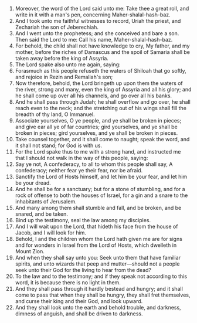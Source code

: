 1. Moreover, the word of the Lord said unto me: Take thee a great roll, and write in it with a man's pen, concerning Maher-shalal-hash-baz.
2. And I took unto me faithful witnesses to record, Uriah the priest, and Zechariah the son of Jeberechiah.
3. And I went unto the prophetess; and she conceived and bare a son. Then said the Lord to me: Call his name, Maher-shalal-hash-baz.
4. For behold, the child shall not have knowledge to cry, My father, and my mother, before the riches of Damascus and the spoil of Samaria shall be taken away before the king of Assyria.
5. The Lord spake also unto me again, saying:
6. Forasmuch as this people refuseth the waters of Shiloah that go softly, and rejoice in Rezin and Remaliah's son;
7. Now therefore, behold, the Lord bringeth up upon them the waters of the river, strong and many, even the king of Assyria and all his glory; and he shall come up over all his channels, and go over all his banks.
8. And he shall pass through Judah; he shall overflow and go over, he shall reach even to the neck; and the stretching out of his wings shall fill the breadth of thy land, O Immanuel.
9. Associate yourselves, O ye people, and ye shall be broken in pieces; and give ear all ye of far countries; gird yourselves, and ye shall be broken in pieces; gird yourselves, and ye shall be broken in pieces.
10. Take counsel together, and it shall come to naught; speak the word, and it shall not stand; for God is with us.
11. For the Lord spake thus to me with a strong hand, and instructed me that I should not walk in the way of this people, saying:
12. Say ye not, A confederacy, to all to whom this people shall say, A confederacy; neither fear ye their fear, nor be afraid.
13. Sanctify the Lord of Hosts himself, and let him be your fear, and let him be your dread.
14. And he shall be for a sanctuary; but for a stone of stumbling, and for a rock of offense to both the houses of Israel, for a gin and a snare to the inhabitants of Jerusalem.
15. And many among them shall stumble and fall, and be broken, and be snared, and be taken.
16. Bind up the testimony, seal the law among my disciples.
17. And I will wait upon the Lord, that hideth his face from the house of Jacob, and I will look for him.
18. Behold, I and the children whom the Lord hath given me are for signs and for wonders in Israel from the Lord of Hosts, which dwelleth in Mount Zion.
19. And when they shall say unto you: Seek unto them that have familiar spirits, and unto wizards that peep and mutter—should not a people seek unto their God for the living to hear from the dead?
20. To the law and to the testimony; and if they speak not according to this word, it is because there is no light in them.
21. And they shall pass through it hardly bestead and hungry; and it shall come to pass that when they shall be hungry, they shall fret themselves, and curse their king and their God, and look upward.
22. And they shall look unto the earth and behold trouble, and darkness, dimness of anguish, and shall be driven to darkness.
